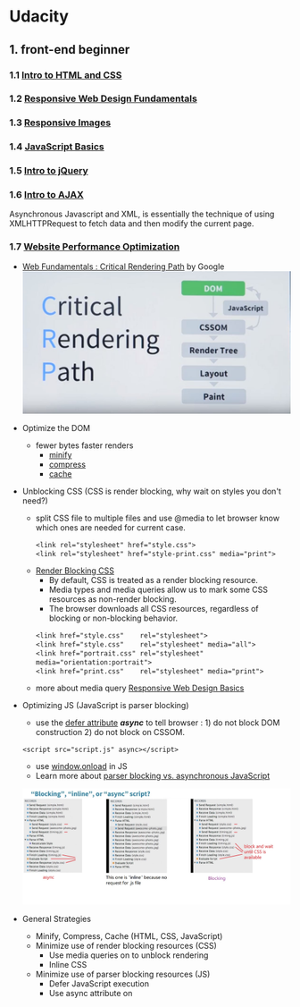 # Udacity
## 1. front-end beginner
### 1.1 [Intro to HTML and CSS](https://www.udacity.com/course/intro-to-html-and-css--ud304)
### 1.2 [Responsive Web Design Fundamentals](https://www.udacity.com/course/responsive-web-design-fundamentals--ud893)
### 1.3 [Responsive Images](https://www.udacity.com/course/responsive-images--ud882)
### 1.4 [JavaScript Basics](https://www.udacity.com/course/javascript-basics--ud804)
### 1.5 [Intro to jQuery](https://www.udacity.com/course/intro-to-jquery--ud245)
### 1.6 [Intro to AJAX](https://www.udacity.com/course/intro-to-ajax--ud110)
Asynchronous Javascript and XML, is essentially the technique of using XMLHTTPRequest to fetch data and then modify the current page.

### 1.7 [Website Performance Optimization](https://www.udacity.com/course/website-performance-optimization--ud884)
- [Web Fundamentals : Critical Rendering Path](https://developers.google.com/web/fundamentals/performance/critical-rendering-path/) by Google
![Critical Rendering Path](CRP.JPG)
- Optimize the DOM
  - fewer bytes faster renders
    - [minify](https://developers.google.com/web/fundamentals/performance/optimizing-content-efficiency/optimize-encoding-and-transfer#minification-preprocessing--context-specific-optimizations)
    - [compress](https://developers.google.com/web/fundamentals/performance/optimizing-content-efficiency/optimize-encoding-and-transfer#text-compression-with-gzip)
    - [cache](https://developers.google.com/web/fundamentals/performance/optimizing-content-efficiency/http-caching)
- Unblocking CSS (CSS is render blocking, why wait on styles you don't need?)
  - split CSS file to multiple files and use @media to let browser know which ones are needed for current case.
    ```
    <link rel="stylesheet" href="style.css">
    <link rel="stylesheet" href="style-print.css" media="print">
    ```
  - [Render Blocking CSS](https://developers.google.com/web/fundamentals/performance/critical-rendering-path/render-blocking-css)
    - By default, CSS is treated as a render blocking resource.
    - Media types and media queries allow us to mark some CSS resources as non-render blocking.
    - The browser downloads all CSS resources, regardless of blocking or non-blocking behavior.
    ```
    <link href="style.css"    rel="stylesheet">
    <link href="style.css"    rel="stylesheet" media="all">
    <link href="portrait.css" rel="stylesheet" media="orientation:portrait">
    <link href="print.css"    rel="stylesheet" media="print">
    ```
  - more about media query [Responsive Web Design Basics](https://developers.google.com/web/fundamentals/design-and-ui/responsive/)
- Optimizing JS (JavaScript is parser blocking)
  - use the [defer attribute](https://hacks.mozilla.org/2009/06/defer/) _**async**_ to tell browser : 1) do not block DOM construction 2) do not block on CSSOM.
  ```
  <script src="script.js" async></script>
  ```
  - use [window.onload](https://developer.mozilla.org/en-US/docs/Web/API/GlobalEventHandlers.onload) in JS
  - Learn more about [parser blocking vs. asynchronous JavaScript](https://developers.google.com/web/fundamentals/performance/critical-rendering-path/adding-interactivity-with-javascript#parser-blocking-vs-asynchronous-javascript)
    
  ![optimizing JS](opt_JS.JPG)
  
- General Strategies
  - Minify, Compress, Cache (HTML, CSS, JavaScript)      
  - Minimize use of render blocking resources (CSS)
    - Use media queries on <link> to unblock rendering
    - Inline CSS
  - Minimize use of parser blocking resources (JS)
    - Defer JavaScript execution
    - Use async attribute on <script>
      
  ====>>>> 3 patterns:
  - Minimize bytes
  - Reduce critical resources
  - Shorten CRP(critical rendering path) length
    - how to calculate CRP
    ![crp_01](crp_calc_01.JPG)
    ![crp_02](crp_calc_02.JPG)
    - preload scanner
      [How the Browser Pre-loader Makes Pages Load Faster](http://andydavies.me/blog/2013/10/22/how-the-browser-pre-loader-makes-pages-load-faster/)
    ![preload scanner](preload_scanner.JPG)
  
  =====>>> more readings:
  - [optimizing the Critical Rendering Path](https://developers.google.com/web/fundamentals/performance/critical-rendering-path/optimizing-critical-rendering-path)
  - [Critical Rendering Path performance patterns](https://developers.google.com/web/fundamentals/performance/critical-rendering-path/analyzing-crp#performance-patterns)
  - TCP Slow Start [High Performance Browser Networking](http://hpbn.co/)
        
### 1.8 [Browser Rendering Optimization](https://www.udacity.com/course/browser-rendering-optimization--ud860)
- Most devices refresh their screen 60 times per second. To match that, we need to have 60 frames to put up, which is 60fps.
- What goes into one frame? (DOM, CSSOM, render tree). Only the visible elements exist in the render tree.
- The property we change affect performance in different ways. https://csstriggers.com/ (opacity and transform only trigger composite)
  ![frame pipeline](frame_pipeline.JPG)
- [How (not) to trigger a layout in WebKit](http://gent.ilcore.com/2011/03/how-not-to-trigger-layout-in-webkit.html)
- App lifecycles(load, idle, animate, response)
  
  Each stage has a different window of time to execute JavaScript without incurring a user experience penalty.
  ![stage window time](stage_window.JPG)

- Use chrome devtool do [Performance Analysis Reference](https://developers.google.com/web/tools/chrome-devtools/evaluate-performance/reference), find jank caused in each stage of life cycle.
  
- JavaScript
  - requestAnimationFrame
    - [Understanding JavaScript's requestAnimationFrame() method for smooth animations](http://www.javascriptkit.com/javatutors/requestanimationframe.shtml)
  - Web Worker
    - [The Basics of Web Workers](https://www.html5rocks.com/en/tutorials/workers/basics/)
    - [Using Web Workers](https://developer.mozilla.org/en-US/docs/Web/API/Web_Workers_API/Using_web_workers)
  - JS memory management
    - [Writing Fast, Memory-Efficient JavaScript on Smashing Magazine](http://www.smashingmagazine.com/2012/11/writing-fast-memory-efficient-javascript/)
    - [Memory Management on MDN](https://developer.mozilla.org/en-US/docs/Web/JavaScript/Memory_Management)
    - [High-Performance, Garbage-Collector-Friendly Code on Build New Games](http://buildnewgames.com/garbage-collector-friendly-code/)
  
- Styles and Layout
  - Keep selector matching simple (Block Element Modifier)
    - [key concepts](https://en.bem.info/methodology/key-concepts/)
    - [BEM and SMACSS](https://www.sitepoint.com/bem-smacss-advice-from-developers/)
  - Forced Synchronous Layout
  
- Compositing and Painting
  - to persuade browser to create a layer
  ```
  will-change: transform;
  transform: translateZ(0);     // no transform hack
  ```
---

### 1.9 [Object-Oriented JavaScript](https://www.udacity.com/course/object-oriented-javascript--ud015)
### 1.10 [JavaScript Design Patterns](https://www.udacity.com/course/javascript-design-patterns--ud989)
### 1.11 [JavaScript Testing](https://www.udacity.com/course/javascript-testing--ud549)
### 1.12 [HTML5 Canvas](https://www.udacity.com/course/html5-canvas--ud292)
#### 1.12.1  Canvas Basics
- [draw image](https://developer.mozilla.org/en-US/docs/Web/API/CanvasRenderingContext2D/drawImage)
  ```
  var c = document.querySelector("#c");
  var ctx = c.getContext("2d");
  image = new Image();
  image.onload = function() {
    ctx.drawImage(image, x, y, width, height);
  }
  
  image.src = "frys.jpg";
  ```
- rectangle
  ```
  var c = document.querySelector("#c");
  var ctx = c.getContext("2d");
  ctx.fillStyle = "blue";    // set background color
  // Start at (0,0) and draw a 50px x 50px blue rectangle.
  ctx.fillRect(0,0,50,50);   // draw rectangle with fillin, default black
  // Start at (0,0) and clear a 25px x 25px rectangle.
  ctx.clearRect(0,0,25,25);  // erase rectangle
  ctx.clearRect(0, 0, c.width, c.height);   // erase the entire canvas
  c.width = c.width;    // shorter way to clear a full canvas
  
  ctx.strokeStyle = "#33CC33";     // green. line color.
  ctx.strokeRect(x, y, width, height);  // draw rectangle without fillin
  ```
  
- [path](http://www.w3.org/TR/2dcontext/#building-paths)
```
  ctx.beginPath();
  ctx.moveTo(x, y);
  ctx.lineTo(x, y);
  ...
  ctx.fill();    // done drawing with fillin
  ctx.stroke();  // done drawing without fillin
```

- [drawing text](https://developer.mozilla.org/en-US/docs/Web/API/Canvas_API/Tutorial/Drawing_text)
  ```
  ctx.fillText("Hello World!");
  ctx.strokeText("Hello World!");
  ```

  - Example: 
  
    Draw the phrase "CANVAS MEMES!" with iconic meme typography, the text must use letters that have black outline and white fill. Use the Impact font, size 36pt. The black outlines should have a width of 3px.
    ```
    ctx.font = "36pt Impact";
    ctx.textAlign = "center";

    ctx.fillStyle = "white";
    ctx.fillText("CANVAS MEMES!", 150, 40);
    ctx.strokeStyle = "black";
    ctx.lineWidth = 3;
    ctx.strokeText("CANVAS MEMES!", 150, 40);
    ```
  - [more reading](http://diveintohtml5.info/canvas.html#text)

- Canvas2D allows you to translate (move), rotate, or scale objects. 

  You should generally _**scale**_ objects first, _**rotate**_ them next, and then finally _**translate**_ last.
  - Scaling
  
    **scale(x,y)** multiplies the x and y values by a given factor so `ctx.scale(2,3);` will make all values twice as large on the x axis and three times as large on the y axis.
    
  - Translation
    
    **translate(x,y)** moves all subsequent draw commands by x number of pixels on horizontally and y pixels vertically. `ctx.translate(20,40);` moves all elements drawn after it 20 pixels to the rights and 40 pixels down.
    
  - Rotation
  
    **ctx.rotate(angleRadians)** rotates an object a certain number of radians (generally) about its center. 
    
    The formula to convert a value from degrees to radians: `radians = degrees * (Math.PI/180)`.
    
- stack of drawing states for each canvas object
  
  The canvas state can store:
  - The current transformation matrix (rotation, scaling, translation)
  - strokeStyle
  - fillStyle
  - font
  - globalAlpha
  - lineWidth
  - lineCap
  - lineJoin
  - miterLimit
  - shadowOffsetX
  - shadowOffsetY
  - shadowBlur
  - shadowColor
  - globalCompositeOperation
  - textAlign
  - textBaseline
  - The current clipping region
  
  Example:
  ```
  var c = document.querySelector("#c");
  var ctx = c.getContext("2d");

  ctx.fillStyle = "blue";
  ctx.fillRect(0,0,50,50);  
  ctx.save();   // Save state with blue fill
  
  ctx.fillStyle = "green";
  ctx.fillRect(100,100,10,10);  
  
  ctx.restore();  // Restore to blue fill
  ctx.fillRect(200,10,20,20);
  ```
  
  Example: MemeMaker | [starter](https://gist.github.com/jwill/7482ccf83ccf869f3302)  |  [solution](https://gist.github.com/jwill/d017253e2bb1d3c91c84)

#### 1.12.2 from pixel to animation
- play with pixel manipulation
  - ctx.getImageData
  - ctx.putImageData
  - ctx.drawImage

- play videos with canvas
  - [Animating with requestAnimationFrame](https://www.kirupa.com/html5/animating_with_requestAnimationFrame.htm)
  - [requestAnimationFrame for Smart Animating](https://www.paulirish.com/2011/requestanimationframe-for-smart-animating/)
  ```
  <video id="v" controls loop src="video.mp4"></video>
  <canvas id="c"></canvas>
  <script type="text/javascript">
    var canvas = document.querySelector("canvas");
    var ctx = canvas.getContext("2d");
    
    document.addEventListener('DOMContentLoaded', function() {
      var v = document.querySelector('#v');
      var canvas = document.querySelector('#c');
      var ctx = canvas.getContext('2d');
      
      v.addEventListener('loadedmetadata', function(){
        canvas.width = this.videoWidth;
        canvas.height = this.videoHeight;
      });
      
      var draw = function() {
        canvas.getContext('2d').drawImage(v, 0, 0);
        requestAnimationFrame(draw);
      };
      
      v.addEventListener('play', function() {
        if (v.paused || v.ended) return;
        draw();
      });
    });
  </script>
  ```
- [The Game Loop / Processing User Input](https://classroom.udacity.com/courses/ud292/lessons/3183538785/concepts/32434388120923)  
  - Kibo.js - a JavaScript library for processing keyboard input.

### 1.13 [HTML5 Game Development](https://www.youtube.com/watch?v=i3n-BZ2UHO0&list=PLAwxTw4SYaPlUUkh6txMRXE-w-6N1Z225)

## 2. front-end intermediate
### 2.1 [Building High Conversion Web Forms](https://www.udacity.com/course/building-high-conversion-web-forms--ud890)
### 2.2 [JavaScript Promises](https://www.udacity.com/course/javascript-promises--ud898)
The Promise object is used for deferred and asynchronous computations.
- Callbacks vs. Promises
```
// callback
function loadImage(src, parent, callback) {
  var img = document.createElement('img');
  img.src = src;
  img.onload = callback;
  parent.appendChild(img);
}
problems: 1) how to handle error? 2) how to chain sequence works?

// Promise
new Promise(function(resolve, reject) {
  var img = document.createElement('img');
  img.src = 'image.jpg';
  img.onload = resolve;  // pass values to function called by then
  img.onerror = reject;  // pass values to function called by catch
  document.body.appendChild(img);
})
.then(finishLoading)
.catch(showAlternateImage)
;
```
- [JavaScript Promises - Jake Archibald](http://www.html5rocks.com/en/tutorials/es6/promises/)
```
var promise = new Promise(function(resolve, reject) {
  var value = doSometing();
  if (thingWorked) {
    resolve(value);
  } else if (somethingWrong) {
    reject();
  }
}).then(function(value) {
  // success
  return nextThing(value);
}).catch(rejectFunction);
```

### 2.3 [Web Tooling & Automation](https://www.udacity.com/course/web-tooling-automation--ud892)
### 2.4 [Offline Web Applications](https://www.udacity.com/course/offline-web-applications--ud899)
### 2.5 [Web Accessibility](https://www.udacity.com/course/web-accessibility--ud891)
### 2.6 [Front-End Frameworks](https://www.udacity.com/course/front-end-frameworks--ud894)
JavaScript libraries arose to hide the complex browser differences, JavaScript frameworks made developing complex, powerful applications manageable.

### 2.7 [Client-Server Communications](https://www.udacity.com/course/client-server-communication--ud897)
### 2.8 [Data Visualization and D3.js](https://www.udacity.com/course/data-visualization-and-d3js--ud507)

## 3. full-stack
### 3.1 [Intro to Backend](https://www.udacity.com/course/intro-to-backend--ud171)
### 3.2 [Full Stack Foundations](https://www.udacity.com/course/full-stack-foundations--ud088)
### 3.3 [Intro to Relational Databases](https://www.udacity.com/course/intro-to-relational-databases--ud197)
### 3.4 [Authentication & Authorization: OAuth](https://www.udacity.com/course/authentication-authorization-oauth--ud330)
### 3.5 [HTTP & Web Servers](https://www.udacity.com/course/http-web-servers--ud303)
### 3.6 [Designing RESTful APIs](https://www.udacity.com/course/designing-restful-apis--ud388)
### 3.7 [Data Wrangling with MongoDB](https://www.udacity.com/course/data-wrangling-with-mongodb--ud032)
### 3.8 [Programming Foundations with Python](https://www.udacity.com/course/programming-foundations-with-python--ud036)
### 3.9 [Developing Scalable Apps in Python](https://www.udacity.com/course/developing-scalable-apps-in-python--ud858)
### 3.10 [Linux Command Line Basics](https://www.udacity.com/course/linux-command-line-basics--ud595)
### 3.11 [Configuring Linux Web Servers](https://www.udacity.com/course/configuring-linux-web-servers--ud299)

# Reference
- [Udacity Nanodegrees curricula](https://github.com/mikesprague/udacity-nanodegrees)

# Interview Questions
- [Front-end Developer Handbook 2017](https://frontendmasters.gitbooks.io/front-end-handbook-2017/content/practice/interview-q.html)
- javatpoint [question list](https://www.javatpoint.com/html-lists)
## Prepare
### Before the interview
- Ask your recruiter for the format of the interview, e.g. whiteboard or online coding? 
- Ask your recruiter for tips on what topics to focus on when preparing, e.g. front-end specific question? traditional computer science questions?

### Front-end concepts
HTML and CSS, Javascript, and Javascript design patterns, HTTP/URL
#### HTTP/URL
- [The Difference Between URLs and URIs](https://danielmiessler.com/study/url-uri/?fb_ref=rmLf4XZ=qJ-Twitter&utm_source=Twitter&utm_medium=ShareButton&utm_campaign=GetSocial)

#### HTML and CSS
- [CSS animations](https://css-tricks.com/almanac/properties/a/animation/)
- [CSS sprites](https://css-tricks.com/css-sprites/)
- [Pseudo classes](https://developer.mozilla.org/en-US/docs/Web/CSS/Pseudo-classes)
- [Grid systems](http://www.sitepoint.com/understanding-css-grid-systems/)
- [Semantic markup](http://www.hongkiat.com/blog/html-5-semantics/)
- CSS preprocessors
  - [SASS](http://sass-lang.com/guide)
  - [LESS](http://lesscss.org/)
- CSS naming conventions
  - [BEM and OOCSS](http://clubmate.fi/oocss-acss-bem-smacss-what-are-they-what-should-i-use/)
- CSS best practices
  - [Medium’s CSS is actually pretty f***ing good](https://medium.com/@fat/mediums-css-is-actually-pretty-fucking-good-b8e2a6c78b06)

#### JavaScript  
- Key concepts
  - [Prototypal inheritance](https://developer.mozilla.org/en-US/docs/Web/JavaScript/Inheritance_and_the_prototype_chain)
  - [Scoping](https://spin.atomicobject.com/2014/10/20/javascript-scope-closures/)
  - [Closures](https://developer.mozilla.org/en-US/docs/Web/JavaScript/Closures)
  - [The event loop](https://developer.mozilla.org/en-US/docs/Web/JavaScript/EventLoop)
  - [Event bubbling](http://javascript.info/tutorial/bubbling-and-capturing)
  - [Apply, call, and bind](http://javascriptissexy.com/javascript-apply-call-and-bind-methods-are-essential-for-javascript-professionals/)
  - [Callbacks and promises](https://www.quora.com/Whats-the-difference-between-a-promise-and-a-callback-in-Javascript)
  - [Variable and function hoisting](http://adripofjavascript.com/blog/drips/variable-and-function-hoisting)
  - [Currying](http://www.sitepoint.com/currying-in-functional-javascript/)
  
- online test
  - [36 Essential JavaScript Interview Questions](https://www.toptal.com/javascript/interview-questions)
  - [21 Essential JavaScript Interview Questions](https://www.codementor.io/nihantanu/21-essential-javascript-tech-interview-practice-questions-answers-du107p62z)
  - [Top 85 JavaScript Interview Questions & Answers](https://career.guru99.com/top-85-javascript-interview-questions/)
  
#### Design Patterns
- [Decorator](https://addyosmani.com/resources/essentialjsdesignpatterns/book/#decoratorpatternjavascript)
- [Factory](https://addyosmani.com/resources/essentialjsdesignpatterns/book/#factorypatternjavascript)
- [Singleton](https://addyosmani.com/resources/essentialjsdesignpatterns/book/#singletonpatternjavascript)
- [Revealing module](https://addyosmani.com/resources/essentialjsdesignpatterns/book/#revealingmodulepatternjavascript)
- [Facade](https://addyosmani.com/resources/essentialjsdesignpatterns/book/#facadepatternjavascript)
- [Observer](https://addyosmani.com/resources/essentialjsdesignpatterns/book/#observerpatternjavascript)
- [MVC](https://addyosmani.com/resources/essentialjsdesignpatterns/book/#detailmvc), [MVP](https://addyosmani.com/resources/essentialjsdesignpatterns/book/#detailmvp), [MVVM](https://addyosmani.com/resources/essentialjsdesignpatterns/book/#detailmvvm)
- Javascript frameworks 
  - when and why front-end teams use frameworks
  - architecture of the framework
  
### Computer science concepts
#### Data structures
- Linked lists
- Hashtables
- Stacks and queues
- Trees (binary trees and heaps)
- Graphs
- implementation [SanFoundry](http://www.sanfoundry.com/java-programming-examples-data-structures/)

#### Algorightms
- Sorting
  - Binary search
  - Bubble sort
  - Insertion sort
  - Merge sort
  - Quick sort
  - Selection sort
- [technical Javascript questions](https://www.interviewcake.com/javascript-interview-questions)  
  
# Fun Stuff
- [How to Make an Image Map](https://html.com/images/how-to-make-an-image-map/)
- simple yet nice design [Dribbble](https://dribbble.com/)
